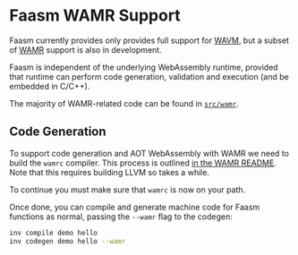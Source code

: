 # Faasm WAMR Support

Faasm currently provides only provides full support for 
[WAVM](https://github.com/wavm/wavm), but a subset of 
[WAMR](https://github.com/bytecodealliance/wasm-micro-runtime)
support is also in development.

Faasm is independent of the underlying WebAssembly runtime, provided that 
runtime can perform code generation, validation and execution (and be 
embedded in C/C++).

The majority of WAMR-related code can be found in 
[`src/wamr`](../src/wamr).

## Code Generation

To support code generation and AOT WebAssembly with WAMR we need to build
the `wamrc` compiler. This process is outlined 
[in the WAMR README](https://github.com/bytecodealliance/wasm-micro-runtime#build-wamrc-aot-compiler). Note that this requires building LLVM so takes a while.

To continue you must make sure that `wamrc` is now on your path.

Once done, you can compile and generate machine code for Faasm functions as normal, 
passing the `--wamr` flag to the codegen:

```bash
inv compile demo hello
inv codegen demo hello --wamr
```

